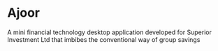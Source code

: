 # Ajoor
A mini financial technology desktop application developed for Superior Investment Ltd that imbibes the conventional way of group savings
